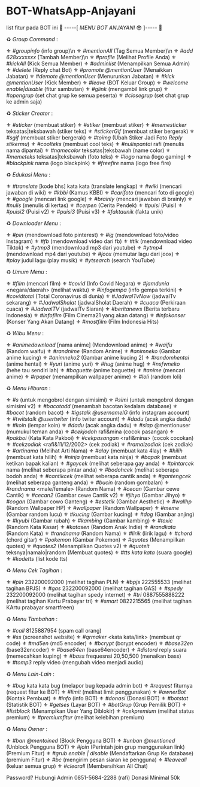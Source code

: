 # BOT-WhatsApp-Anjayani
list fitur pada BOT ini
🔰 -----[ *MENU BOT ANJAYANI* 😎 ]----- 🔰

♻ *Group Command* :

⚜ *#groupinfo* (info group)\n
⚜ *#mentionAll* (Tag Semua Member)\n
⚜ *#add 628xxxxxxx* (Tambah Member)\n
⚜ *#profile* (Melihat Profile Anda)
⚜ *#kickAll* (Kick Semua Member)
⚜ *#adminlist* (Menampilkan Semua Admin)
⚜ *#delete* (Reply chat Bot) 
⚜ *#promote @mentionUser* (Menaikkan Jabatan)
⚜ *#demote @mentionUser* (Menurunkan Jabatan)
⚜ *#kick @mentionUser* (Kick Member)
⚜ *#leave* (BOT Keluar Group)
⚜ *#welcome enable|disable* (fitur sambutan)
⚜ *#glink* (mengambil link grup)
⚜ *#opengrup* (set chat grup ke semua peserta)
⚜ *#closegrup* (set chat grup ke admin saja)

♻ *Sticker Creator* :

⚜ *#sticker* (membuat stiker)
⚜ *#stiker* (membuat stiker)
⚜ *#memesticker* teksatas|teksbawah (stiker teks)
⚜ *#stickerGif* (membuat stiker bergerak) 
⚜ *#sgif* (membuat stiker bergerak)
⚜ *#toimg* (Ubah Stiker Jadi Foto *Reply stikermu*)
⚜ *#coolteks* (membuat cool teks) 
⚜ *#nulispantai* rafi (menulis nama dipantai)
⚜ *#namecolor* teksatas|teksbawah (name color)
⚜ *#memeteks* teksatas|teksbawah (foto teks)
⚜ *#logo* nama (logo gaming)
⚜ *#blackpink* nama (logo blackpink)
⚜ *#freefire* nama (logo free fire)


♻ *Edukasi Menu* :

⚜ *#translate* [kode bhs] kata kata (translate lengkap)
⚜ *#wiki <pertanyaan>* (mencari jawaban di wiki)
⚜ *#kbbi <query>* (Kamus KBBI)
⚜ *#carifoto <query>* (mencari foto di google)
⚜ *#google* <query> (mencari link google)
⚜ *#brainly <pertanyaan>* (mencari jawaban di brainly) 
⚜ *#nulis <teks nya>* (menulis di kertas) 
⚜ *#cerpen* (Cerita Pendek)
⚜ *#puisi* (Puisi)
⚜ *#puisi2* (Puisi v2)
⚜ *#puisi3* (Puisi v3)
⚜ *#faktaunik* (fakta unik)

♻ *Downloader Menu* :

⚜ *#pin <Link pinterest>* (mendownload foto pinterest) 
⚜ *#ig <Link Ig>* (mendownload foto/video Instagram) 
⚜ *#fb <link fb>* (mendownload video dari fb) 
⚜ *#tik <Link tiktok>* (mendownload video Tiktok) 
⚜ *#ytmp3 <linkyt>* (mendownload mp3 dari youtube) 
⚜ *#ytmp4 <linkyt>* (mendownload mp4 dari youtube) 
⚜ *#joox <artis nama lagu>* (memutar lagu dari joox) 
⚜ *#play* judul lagu (play musik) 
⚜ *#ytsearch* <query> (search YouTube)

♻ *Umum Menu* :

⚜ *#film* <query> (mencari film)
⚜ *#covid <negara>* (Info Covid Negara)
⚜ *#jamdunia* <negara/daerah> (melihat waktu)
⚜ *#infogempa* (info gempa terkini)
⚜ *#covidtotal* (Total Coronavirus di dunia)
⚜ *#JadwalTvNow* (jadwalTv sekarang)
⚜ *#JadwalShalat <nama kota>* (jadwalSholat Daerah)
⚜ *#cuaca <nama kota>* (Perkiraan cuaca)
⚜ *#JadwalTV <ChanelTV>* (jadwalTv Siaran)
⚜ *#beritanews* (Berita terbaru Indonesia)
⚜ *#infofilm* (Film Cinema21 yang akan datang)
⚜ *#infokonser* (Konser Yang Akan Datang)
⚜ *#mostfilm* (Film Indonesia Hits)

♻ *Wibu Menu* :

⚜ *#animedownload* [nama anime] (Mendownload anime)
⚜ *#waifu* (Random waifu)
⚜ *#randnime* (Random Anime)
⚜ *#animneko* (Gambar anime kucing)
⚜ *#animneko2* (Gambar anime kucing 2)
⚜ *#randomhentai* (anime hentai) 
⚜ *#yuri* (anime yuri) 
⚜ *#hug* (anime hug) 
⚜ *#nsfwneko* (hehe tau sendiri lah) 
⚜ *#baguette* (anime baguette) 
⚜ *#anime <nama anime>* (mencari anime)
⚜ *#rpaper* (menampilkan wallpaper anime)
⚜ *#loli* (random loli)

♻ *Menu Hiburan* :

⚜ *#s* <kata kata> (untuk mengobrol dengan simisimi) 
⚜ *#simi* <kata kata> (untuk mengobrol dengan simisimi v2) 
⚜ *#bacotadd* <kata kata> (menambah bacotan kedalam database)
⚜ *#bacot* (random bacot)
⚜ *#igstalk @usernameIG* (info instagram account) 
⚜ *#twitstalk @usertwiter* (info twiter account) 
⚜ *#dadu* (acak angka dadu)
⚜ *#koin* (lempar koin)
⚜ *#dadu* (acak angka dadu)
⚜ *#slap* @mentionuser (mumukul teman anda)
⚜ *#cekjodoh* rafi&mina (cocok pasangan)
⚜ *#pakboi* (Kata Kata Pakboi)
⚜ *#cekpasangan* <rafi&mina> (cocok cocokan)
⚜ *#cekzodiak* <rafi&11/12/2002> (cek zodiak)
⚜ *#ramalzodiak* <virgo> (cek zodiak)
⚜ *#artinama* <namalo> (Melihat Arti Nama)
⚜ *#alay* <teks> (membuat kata 4lay)
⚜ *#hilih* <teks> (membuat kata hilih)
⚜ *#ninja* <teks> (membuat kata ninja)
⚜ *#bapak* <teks> (membuat ketikan bapak kalian)
⚜ *#gaycek* (melihat seberapa gay anda)
⚜ *#pintarcek* nama (melihat seberapa pintar anda)
⚜ *#bodohcek* (melihat seberapa bodoh anda)
⚜ *#cantikcek* (melihat seberapa cantik anda)
⚜ *#gantengcek* (melihat seberapa ganteng anda)
⚜ *#bucin* (random gombalan)
⚜ *#randnama* <male/female> (Random Nama)
⚜ *#cecan* (Gambar cewe Cantik)
⚜ *#cecan2* (Gambar cewe Cantik v2)
⚜ *#jihyo* (Gambar Jihyo)
⚜ *#cogan* (Gambar cowo Ganteng)
⚜ *#estetik* (Gambar Aesthetic)
⚜ *#wallhp* (Random Wallpaper HP)
⚜ *#wallpaper* (Random Wallpaper)
⚜ *#meme* (Gambar random lucu)
⚜ *#kucing* (Gambar kucing)
⚜ *#dog* (Gambar anjing)
⚜ *#kyubi* (Gambar rubah)
⚜ *#kambing* (Gambar kambing)
⚜ *#toxic* (Random Kata Kasar)
⚜ *#katasen* (Random Anak Indie)
⚜ *#randkata* (Random Kata)
⚜ *#randnama* (Random Nama)
⚜ *#lirik <nama lagu>* (lirik lagu)
⚜ *#chord <nama lagu>* (chord gitar)
⚜ *#pokemon* (Gambar Pokemon)
⚜ *#quotes* (Menampilkan quotes)
⚜ *#quotes2* (Menampilkan Quotes v2)
⚜ *#quoteit* teksnya|namalo|random (Membuat quotes)
⚜ *#tts <kode bahasa> kata kata* (suara google)
⚜ *#kodetts* (list kode tts)

♻ *Menu Cek Tagihan* :

⚜ *#pln* 232200092000 (melihat tagihan PLN)
⚜ *#bpjs* 222555533 (melihat tagihan BPJS)
⚜ *#gas* 232200092000 (melihat tagihan GAS)
⚜ *#spedy* 232200092000 (melihat tagihan spedy internet)
⚜ *#tri* 0887555888222 (melihat tagihan Kartu Prabayar tri)
⚜ *#smart* 0822215565 (melihat tagihan KArtu prabayar smartfreen)

♻ *Menu Tambahan* :

⚜ *#call* 8125887954 (spam call orang)  
⚜ *#ss* <link web> (screenshot website)
⚜ *#qrmaker* <kata kata/link> (membuat qr code)
⚜ *#md5en* <query> (md5 encoder)
⚜ *#bcrypt* <query> (bcrypt encoder)
⚜ *#base32en* <query> (base32encoder)
⚜ *#base64en* <query> (base64encoder)
⚜ *#distord* reply suara (memecahkan kuping)
⚜ *#bass* frequesnsi 20,50,500 (menaikan bass)  
⚜ *#tomp3* reply video (mengubah video menjadi audio)  


♻ *Menu Lain-Lain* :

⚜ *#bug* kata kata bug (melapor bug kepada admin bot)
⚜ *#request* fiturnya (request fitur ke BOT)
⚜ *#limit* (melihat limit penggunakan)
⚜ *#ownerBot* (Kontak Pembuat)
⚜ *#info* (info BOT)
⚜ *#donasi* (Donasi BOT)
⚜ *#botstat* (Statistik BOT)
⚜ *#getses* (Layar BOT)
⚜ *#botGrup* (Grup Pemilik BOT)
⚜ *#listblock* (Menampikan User Yang Diblokir)
⚜ *#cekpremium* (melihat status premium)
⚜ *#premiumfitur* (melihat kelebihan premium)

♻ *Menu Owner* : 

⚜ *#ban @mentoined* (Block Pengguna BOT)
⚜ *#unban @mentioned* (Unblock Pengguna BOT)
⚜ *#join <link Group>* (Perintah join grup menggunakan link)(Premium Fitur)
⚜ *#grub enable | disable* (Mendaftarkan Grup Ke database)(premium Fitur)
⚜ *#bc <pesan>* (mengirim pesan siaran ke pengguna)
⚜ *#leaveall* (keluar semua grup)
⚜ *#clearall* (Membersihkan All Chat)
  
  
  
  
Password? Hubungi Admin
0851-5684-2288 (rafi)
Donasi Minimal 50k
